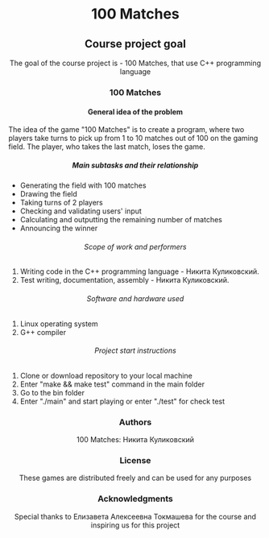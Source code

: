 <h1 align="center">100 Matches</h1>

<h2 align = "center"> Course project goal </h2>
<p align = "center">The goal of the course project is - 100 Matches, that use C++ programming language</p>

<h3 align = "center"> 100 Matches </h3>
<p align = "center"><https://p7.hiclipart.com/preview/636/427/634/5bfac963662d9.jpg" height = "500"/> </p>


<h4 align = "center"> General idea of the problem </h4>
<p align = "left">The idea of ​​the game "100 Matches" is to create a program, where two players take turns to pick up from 1 to 10 matches out of 100 on the gaming field. The player, who takes the last match, loses the game.</p>

<h5 align = "center"> Main subtasks and their relationship </h5>
<ul>
 <li> Generating the field with 100 matches </li>
 <li> Drawing the field </li>
 <li> Taking turns of 2 players </li>
 <li> Checking and validating users' input </li>
 <li> Calculating and outputting the remaining number of matches </li>
 <li> Announcing the winner </li>
</ul>

<h6 align = "center"> Scope of work and performers </h6>
<ol>
 <li> Writing code in the C++ programming language - Никита Куликовский. </li>
 <li> Test writing, documentation, assembly - Никита Куликовский. </li>
</ol>

<h6 align = "center"> Software and hardware used </h6>
<ol>
 <li> Linux operating system </li>
 <li> G++ compiler </li>
</ol>

<h6 align = "center"> Project start instructions </h6>
<ol>
 <li> Clone or download repository to your local machine</li>
 <li> Enter "make && make test" command in the main folder</li>
 <li> Go to the bin folder</li>
 <li> Enter "./main" and start playing or enter "./test" for check test</li>
</ol>

<h3 align = "center"> Аuthors </h3>
<p align="center">100 Matches: Никита Куликовский </br></p>

<h3 align = "center"> License </h3>
<p align="center">These games are distributed freely and can be used for any purposes</p>

<h3 align = "center"> Acknowledgments </h3>
<p align="center">Special thanks to Елизавета Алексеевна Токмашева for the course and inspiring us for this project</p>
